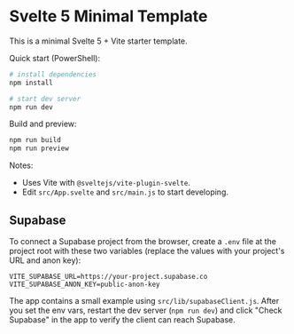 # Svelte 5 Minimal Template

This is a minimal Svelte 5 + Vite starter template.

Quick start (PowerShell):

```powershell
# install dependencies
npm install

# start dev server
npm run dev
```

Build and preview:

```powershell
npm run build
npm run preview
```

Notes:
- Uses Vite with `@sveltejs/vite-plugin-svelte`.
- Edit `src/App.svelte` and `src/main.js` to start developing.

Supabase
-------

To connect a Supabase project from the browser, create a `.env` file at the
project root with these two variables (replace the values with your project's
URL and anon key):

```env
VITE_SUPABASE_URL=https://your-project.supabase.co
VITE_SUPABASE_ANON_KEY=public-anon-key
```

The app contains a small example using `src/lib/supabaseClient.js`. After you
set the env vars, restart the dev server (`npm run dev`) and click "Check
Supabase" in the app to verify the client can reach Supabase.
